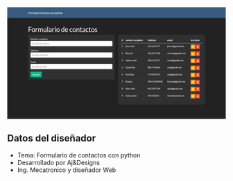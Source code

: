 <img src="static/img/main.png" width="700">

## Datos del diseñador

- Tema: Formulario de contactos con python
- Desarrollado por Aj&Designs
- Ing. Mecatronico y diseñador Web
